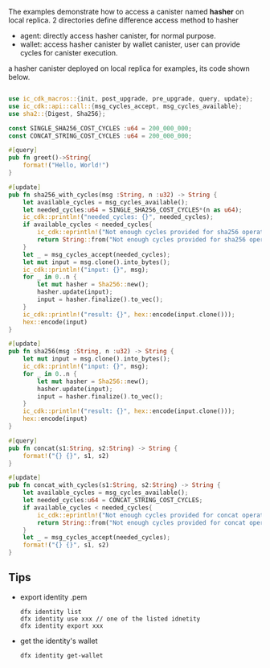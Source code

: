 The examples demonstrate how to access a canister named **hasher** on local replica. 2 directories define difference access method to hasher
- agent: directly access hasher canister, for normal purpose.
- wallet: access hasher canister by wallet canister, user can provide cycles for canister execution.



a hasher canister deployed on local replica for examples, its code shown below.
```rust

use ic_cdk_macros::{init, post_upgrade, pre_upgrade, query, update};
use ic_cdk::api::call::{msg_cycles_accept, msg_cycles_available};
use sha2::{Digest, Sha256};

const SINGLE_SHA256_COST_CYCLES :u64 = 200_000_000; 
const CONCAT_STRING_COST_CYCLES :u64 = 200_000_000; 

#[query]
pub fn greet()->String{
    format!("Hello, World!")
}

#[update]
pub fn sha256_with_cycles(msg :String, n :u32) -> String {
    let available_cycles = msg_cycles_available();
    let needed_cycles:u64 = SINGLE_SHA256_COST_CYCLES*(n as u64);
    ic_cdk::println!("needed_cycles: {}", needed_cycles);
    if available_cycles < needed_cycles{
        ic_cdk::eprintln!("Not enough cycles provided for sha256 operation.");
        return String::from("Not enough cycles provided for sha256 operation.");
    }
    let _ = msg_cycles_accept(needed_cycles);
    let mut input = msg.clone().into_bytes();
    ic_cdk::println!("input: {}", msg);
    for _ in 0..n {
        let mut hasher = Sha256::new();
        hasher.update(input);
        input = hasher.finalize().to_vec();
    }
    ic_cdk::println!("result: {}", hex::encode(input.clone()));
    hex::encode(input)
}

#[update]
pub fn sha256(msg :String, n :u32) -> String {
    let mut input = msg.clone().into_bytes();
    ic_cdk::println!("input: {}", msg);
    for _ in 0..n {
        let mut hasher = Sha256::new();
        hasher.update(input);
        input = hasher.finalize().to_vec();
    }
    ic_cdk::println!("result: {}", hex::encode(input.clone()));
    hex::encode(input)
}

#[query]
pub fn concat(s1:String, s2:String) -> String {
    format!("{} {}", s1, s2) 
}

#[update]
pub fn concat_with_cycles(s1:String, s2:String) -> String {
    let available_cycles = msg_cycles_available();
    let needed_cycles:u64 = CONCAT_STRING_COST_CYCLES;
    if available_cycles < needed_cycles{
        ic_cdk::eprintln!("Not enough cycles provided for concat operation.");
        return String::from("Not enough cycles provided for concat operation.");
    }
    let _ = msg_cycles_accept(needed_cycles);
    format!("{} {}", s1, s2) 
}
```
## Tips
- export identity .pem
  ```
  dfx identity list
  dfx identity use xxx // one of the listed idnetity
  dfx identity export xxx 
  ```
  
- get the identity's wallet
  ```
  dfx identity get-wallet
  ```
  
